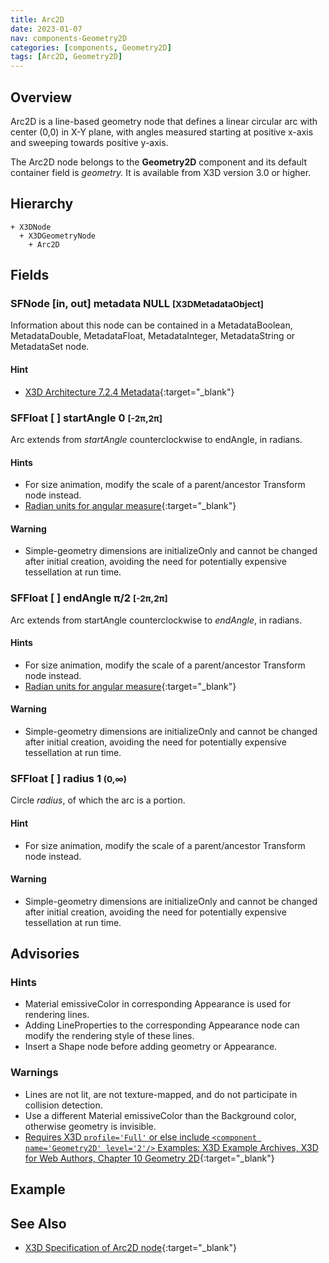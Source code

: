 ```yaml
---
title: Arc2D
date: 2023-01-07
nav: components-Geometry2D
categories: [components, Geometry2D]
tags: [Arc2D, Geometry2D]
---
```

<style>
.post h3 {
  word-spacing: 0.2em;
}
</style>

## Overview

Arc2D is a line-based geometry node that defines a linear circular arc with center (0,0) in X-Y plane, with angles measured starting at positive x-axis and sweeping towards positive y-axis.

The Arc2D node belongs to the **Geometry2D** component and its default container field is *geometry.* It is available from X3D version 3.0 or higher.

## Hierarchy

```
+ X3DNode
  + X3DGeometryNode
    + Arc2D
```

## Fields

### SFNode [in, out] **metadata** NULL <small>[X3DMetadataObject]</small>

Information about this node can be contained in a MetadataBoolean, MetadataDouble, MetadataFloat, MetadataInteger, MetadataString or MetadataSet node.

#### Hint

- [X3D Architecture 7.2.4 Metadata](https://www.web3d.org/specifications/X3Dv4Draft/ISO-IEC19775-1v4-IS.proof//Part01/components/core.html#Metadata){:target="_blank"}

### SFFloat [ ] **startAngle** 0 <small>[-2π,2π]</small>

Arc extends from *startAngle* counterclockwise to endAngle, in radians.

#### Hints

- For size animation, modify the scale of a parent/ancestor Transform node instead.
- [Radian units for angular measure](https://en.wikipedia.org/wiki/Radian){:target="_blank"}

#### Warning

- Simple-geometry dimensions are initializeOnly and cannot be changed after initial creation, avoiding the need for potentially expensive tessellation at run time.

### SFFloat [ ] **endAngle** π/2 <small>[-2π,2π]</small>

Arc extends from startAngle counterclockwise to *endAngle*, in radians.

#### Hints

- For size animation, modify the scale of a parent/ancestor Transform node instead.
- [Radian units for angular measure](https://en.wikipedia.org/wiki/Radian){:target="_blank"}

#### Warning

- Simple-geometry dimensions are initializeOnly and cannot be changed after initial creation, avoiding the need for potentially expensive tessellation at run time.

### SFFloat [ ] **radius** 1 <small>(0,∞)</small>

Circle *radius*, of which the arc is a portion.

#### Hint

- For size animation, modify the scale of a parent/ancestor Transform node instead.

#### Warning

- Simple-geometry dimensions are initializeOnly and cannot be changed after initial creation, avoiding the need for potentially expensive tessellation at run time.

## Advisories

### Hints

- Material emissiveColor in corresponding Appearance is used for rendering lines.
- Adding LineProperties to the corresponding Appearance node can modify the rendering style of these lines.
- Insert a Shape node before adding geometry or Appearance.

### Warnings

- Lines are not lit, are not texture-mapped, and do not participate in collision detection.
- Use a different Material emissiveColor than the Background color, otherwise geometry is invisible.
- [Requires X3D `profile='Full'` or else include `<component name='Geometry2D' level='2'/>` Examples: X3D Example Archives, X3D for Web Authors, Chapter 10 Geometry 2D](https://www.web3d.org/x3d/content/examples/X3dForWebAuthors/Chapter10Geometry2D){:target="_blank"}

## Example

<x3d-canvas src="https://create3000.github.io/media/examples/Geometry2D/Arc2D/Arc2D.x3d" update="auto"></x3d-canvas>

## See Also

- [X3D Specification of Arc2D node](https://www.web3d.org/documents/specifications/19775-1/V4.0/Part01/components/geometry2D.html#Arc2D){:target="_blank"}
